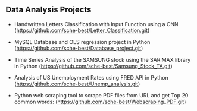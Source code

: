 
<h2> Data Analysis Projects</h2>

- Handwritten Letters Classification with Input Function using a CNN (https://github.com/sche-best/Letter_Classification.git)

- MySQL Database and OLS regression project in Python (https://github.com/sche-best/Database_project.git)

- Time Series Analysis of the SAMSUNG stock using the SARIMAX library in Python (https://github.com/sche-best/Samsung_Stock_TA.git)

- Analysis of US Unemployment Rates using FRED API in Python (https://github.com/sche-best/Unemp_analysis.git)

- Python web scraping tool to scrape PDF files from URL and get Top 20 common words: (https://github.com/sche-best/Webscraping_PDF.git)

 


<!--
**sche-best/sche-best** is a ✨ _special_ ✨ repository because its `README.md` (this file) appears on your GitHub profile.

Here are some ideas to get you started:

- 🔭 I’m currently working on ...
- 🌱 I’m currently learning ...
- 👯 I’m looking to collaborate on ...
- 🤔 I’m looking for help with ...
- 💬 Ask me about ...
- 📫 How to reach me: ...
- 😄 Pronouns: ...
- ⚡ Fun fact: ...
-->
